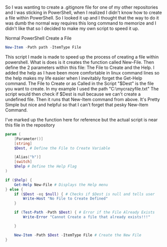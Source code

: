 So I was wanting to create a .gitignore file for one of my other repositories and I was sticking in PowerShell, when I realized I didn't know how to create a file within PowerShell. So I looked it up and I thought that the way to do it was dumb the normal way requires this long command to memorize and I didn't like that so I decided to make my own script to speed it up.

Normal PowerShell Create a File
```powershell
New-Item -Path path -ItemType File
```

This script I made is made to speed up the process of creating a file within powershell. What is does is it creates the function called New-File. Then define the 2 parameters within this file: The File to Create and the Help. I added the help as I have been more comfortable in linux command lines so the help makes my life easier when I inevitably forget the Get-Help command. The File to Create or as Called in the Script "$Dest" is the file you want to create. In my example I used the path "C:\mycrazyfile.txt" The script would then check if $Dest is null because we can't create a undefined file. Then it runs that New-Item command from above. It's Pretty Simple but nice and helpful so that I can't forget that pesky New-Item Command. 

I've marked up the function here for reference but the actual script is near this file in the repository
```powershell
param (
    [Parameter()]
    [string]
    $Dest, # Define the File to Create Variable

    [Alias("h")]
    [switch]
    $help # Define the Help Flag
)

if ($help) {
	Get-Help New-File # Displays the Help menu
} else {
    if ($Dest -eq $null) { # Checks if $Dest is null and tells user
        Write-Host "No File to Create Defined" 
	}

	if (Test-Path -Path $Dest) { # Error if the File Already Exists
        Write-Error "Cannot Create a file that already exists!!!"

    }

    New-Item -Path $Dest -ItemType File # Create the New File
}
```